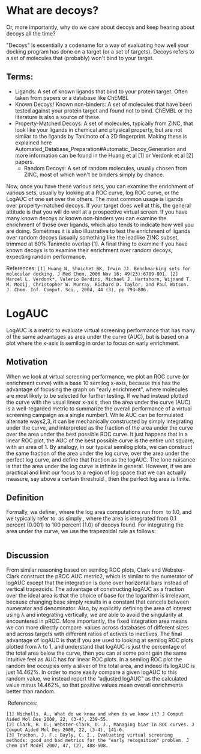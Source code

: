 # What are decoys?
Or, more importantly, why do we care about decoys and keep hearing about decoys all the time?

"Decoys" is essentially a codename for a way of evaluating how well your docking program has done on a target (or a set of targets). Decoys refers to a set of molecules that (probably) won't bind to your target. 
## Terms:
* Ligands: A set of known ligands that bind to your protein target. Often taken from papers or a database like ChEMBL
* Known Decoys/ Known non-binders: A set of molecules that have been tested against your protein target and found not to bind. ChEMBL or the literature is also a source of these.
* Property-Matched Decoys: A set of molecules, typically from ZINC, that look like your ligands in chemical and physical property, but are not similar to the ligands by Tanimoto of a 2D fingerprint. Making these is explained here Automated_Database_Preparation#Automatic_Decoy_Generation and more information can be found in the Huang et al [1] or Verdonk et al [2] papers.
    * Random Decoys: A set of random molecules, usually chosen from ZINC, most of which won't be binders simply by chance.

Now, once you have these various sets, you can examine the enrichment of various sets, usually by looking at a ROC curve, log ROC curve, or the LogAUC of one set over the others. The most common usage is ligands over property-matched decoys. If your target does well at this, the general attitude is that you will do well at a prospective virtual screen. If you have many known decoys or known non-binders you can examine the enrichment of those over ligands, which also tends to indicate how well you are doing. Sometimes it is also illustrative to test the enrichment of ligands over random decoys (usually something like the leadlike ZINC subset, trimmed at 60% Tanimoto overlap [1]. A final thing to examine if you have known decoys is to examine their enrichment over random decoys, expecting random performance.

References:
``
[1] Huang N, Shoichet BK, Irwin JJ. Benchmarking sets for molecular docking. J Med Chem. 2006 Nov 16; 49(23):6789-801.
[2] Marcel L. Verdonk*, Valerio Berdini, Michael J. Hartshorn, Wijnand T. M. Mooij, Christopher W. Murray, Richard D. Taylor, and Paul Watson. J. Chem. Inf. Comput. Sci., 2004, 44 (3), pp 793–806.
``
# LogAUC
LogAUC is a metric to evaluate virtual screening performance that has many of the same advantages as area under the curve (AUC), but is based on a plot where the x-axis is semilog in order to focus on early enrichment.
## Motivation
When we look at virtual screening performance, we plot an ROC curve (or enrichment curve) with a base 10 semilog x-axis, because this has the advantage of focusing the graph on "early enrichment", where molecules are most likely to be selected for further testing. If we had instead plotted the curve with the usual linear x-axis, then the area under the curve (AUC) is a well-regarded metric to summarize the overall performance of a virtual screening campaign as a single number1. While AUC can be formulated alternate ways2,3, it can be mechanically constructed by simply integrating under the curve, and interpreted as the fraction of the area under the curve over the area under the best possible ROC curve. It just happens that in a linear ROC plot, the AUC of the best possible curve is the entire unit square, with an area of 1. By analogy, in our typical semilog plots, we can construct the same fraction of the area under the log curve, over the area under the perfect log curve, and define that fraction as the logAUC. The lone nuisance is that the area under the log curve is infinite in general. However, if we are practical and limit our focus to a region of log space that we can actually measure, say above a certain threshold <math>\lambda</math>, then the perfect log area is finite.
## Definition
Formally, we define <math>logAUC_\lambda</math>, where the log area computations run from <math>\lambda</math> to 1.0, and we typically refer to <math>logAUC_{0.001}</math> as simply <math>logAUC</math>, where the area is integrated from 0.1 percent (0.001) to 100 percent (1.0) of decoys found. For integrating the area under the curve, we use the trapezoidal rule as follows:

<math>LogAUC_\lambda=\frac{\displaystyle \sum_{i}^{where~x_i\ge\lambda} (\log_{10} x_{i+1} - \log_{10} x_i)(\frac{y_{i+1}+y_i}{2})}{\log_{10}\frac{1}{\lambda}}</math>
## Discussion
From similar reasoning based on semilog ROC plots, Clark and Webster-Clark construct the pROC AUC metric2, which is similar to the numerator of logAUC except that the integration is done over horizontal bars instead of vertical trapezoids. The advantage of constructing logAUC as a fraction over the ideal area is that the choice of base for the logarithm is irrelevant, because changing base simply results in a constant that cancels between numerator and denominator. Also, by explicitly defining the area of interest using λ and integrating vertically, we are able to avoid the singularity at <math>x_i=0</math> encountered in pROC. More importantly, the fixed integration area means we can more directly compare <math>logAUC_\lambda</math> values across databases of different sizes and across targets with different ratios of actives to inactives. The final advantage of logAUC is that if you are used to looking at semilog ROC plots plotted from λ to 1, and understand that logAUC is just the percentage of the total area below the curve, then you can at some point gain the same intuitive feel as AUC has for linear ROC plots. In a semilog ROC plot the random line occupies only a sliver of the total area, and indeed its logAUC is just 14.462%. In order to more easily compare a given logAUC to this random value, we instead report the “adjusted logAUC” as the calculated value minus 14.462%, so that positive values mean overall enrichments better than random.

<math>Adjusted~LogAUC=LogAUC_{0.001}-0.14462</math>
References:
```
[1] Nicholls, A., What do we know and when do we know it? J Comput Aided Mol Des 2008, 22, (3-4), 239-55.
[2] Clark, R. D.; Webster-Clark, D. J., Managing bias in ROC curves. J Comput Aided Mol Des 2008, 22, (3-4), 141-6.
[3] Truchon, J. F.; Bayly, C. I., Evaluating virtual screening methods: good and bad metrics for the "early recognition" problem. J Chem Inf Model 2007, 47, (2), 488-508.
```
